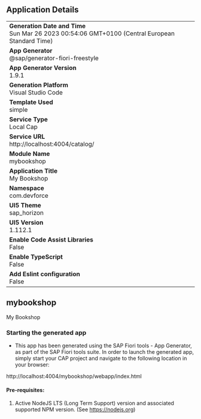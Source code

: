 ## Application Details
|               |
| ------------- |
|**Generation Date and Time**<br>Sun Mar 26 2023 00:54:06 GMT+0100 (Central European Standard Time)|
|**App Generator**<br>@sap/generator-fiori-freestyle|
|**App Generator Version**<br>1.9.1|
|**Generation Platform**<br>Visual Studio Code|
|**Template Used**<br>simple|
|**Service Type**<br>Local Cap|
|**Service URL**<br>http://localhost:4004/catalog/
|**Module Name**<br>mybookshop|
|**Application Title**<br>My Bookshop|
|**Namespace**<br>com.devforce|
|**UI5 Theme**<br>sap_horizon|
|**UI5 Version**<br>1.112.1|
|**Enable Code Assist Libraries**<br>False|
|**Enable TypeScript**<br>False|
|**Add Eslint configuration**<br>False|

## mybookshop

My Bookshop

### Starting the generated app

-   This app has been generated using the SAP Fiori tools - App Generator, as part of the SAP Fiori tools suite.  In order to launch the generated app, simply start your CAP project and navigate to the following location in your browser:

http://localhost:4004/mybookshop/webapp/index.html

#### Pre-requisites:

1. Active NodeJS LTS (Long Term Support) version and associated supported NPM version.  (See https://nodejs.org)



